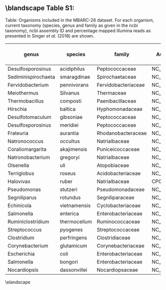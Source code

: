 \blandscape
Table S1:
-----
Table: Organisms included in the MBARC-26 dataset. For each organism, current taxonomy (species, genus and family as given in the ncbi taxonomy), ncbi assembly ID and percentage mapped illumina reads as presented in Singer *et al.* (2018) are shown.

|genus              |species      |family              |Assembly    |TaxID  |mapped reads [%]|
|-------------------|-------------|--------------------|------------|-------|-----------------|
|Desulfosporosinus  |acidiphilus  |Peptococcaceae      |NC_018068   |646529|15.11|
|Sediminispirochaeta|smaragdinae  |Spirochaetaceae     |NC_014364   |573413|11.39            |
|Fervidobacterium   |pennivorans  |Fervidobacteriaceae|NC_017095   |771875|11.26            |
|Meiothermus        |Silvanus     |Thermaceae          |NC_014212   |526227|8.56             |
|Thermobacillus     |composti     |Paenibacillaceae    |NC_019897   |717605|8.5              |
|Hirschia           |baltica      |Hyphomonadaceae     |NC_012982   |582402|8.16             |
|Desulfotomaculum   |gibsoniae    |Peptococcaceae      |NC_021184   |767817|6.91             |
|Desulfosporosinus  |meridiei     |Peptococcaceae      |NC_018515   |768704|4.61             |
|Frateuria          |aurantia     |Rhodanobacteraceae  |NC_017033   |767434|3.99             |
|Natronococcus      |occultus     |Natrialbaceae       |NC_019974.1|694430|3.55             |
|Coraliomargarita   |akajimensis  |Puniceicoccaceae    |NC_014008   |583355|3.41             |
|Natronobacterium   |gregoryi     |Natrialbaceae       |NC_019792.1|797304|2.46             |
|Olsenella          |uli          |Atopobiaceae        |NC_014363   |633147|2.26             |
|Terriglobus        |roseus       |Acidobacteriaceae   |NC_018014   |926566|2.07             |
|Halovivax          |ruber        |Natrialbaceae       |CP003050.1  |797302|1.75             |
|Pseudomonas        |stutzeri     |Pseudomonadaceae    |NC_019936   |644801|1.55             |
|Segniliparus       |rotundus     |Segniliparaceae     |NC_014168   |640132|1.41             |
|Echinicola         |vietnamensis|Cyclobacteriaceae   |NC_019904   |926556|0.62             |
|Salmonella         |enterica     |Enterobacteriaceae  |NC_010067   |41514  |0.52             |
|Ruminiclostridium  |thermocellum|Ruminococcaceae     |NC_009012   |203119|0.43             |
|Streptococcus      |pyogenes     |Streptococcaceae    |NC_002737   |160490|0.43             |
|Clostridium        |perfringens  |Clostridiaceae      |NC_008261   |195103|0.42             |
|Corynebacterium    |glutamicum   |Corynebacteriaceae  |NC_003450   |196627|0.3              |
|Escherichia        |coli         |Enterobacteriaceae  |NC_000913   |511145|0.18             |
|Salmonella         |bongori      |Enterobacteriaceae  |NC_015761   |218493|0.14             |
|Nocardiopsis       |dassonvillei|Nocardiopsaceae     |NC_014211   |446468|0                |

\elandscape
